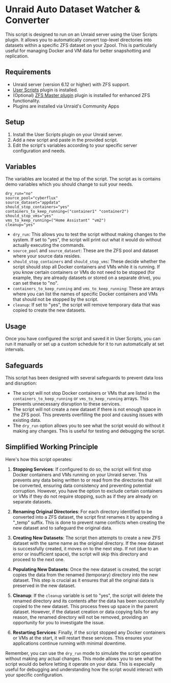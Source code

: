 # Unraid Auto Dataset Watcher & Converter

This script is designed to run on an Unraid server using the User Scripts plugin. It allows you to automatically convert top-level directories into datasets within a specific ZFS dataset on your Zpool. This is particularly useful for managing Docker and VM data for better snapshotting and replication.

## Requirements

- Unraid server (version 6.12 or higher) with ZFS support.
- [User Scripts](https://forums.unraid.net/topic/48286-plugin-user-scripts/) plugin is installed.
- (Optional) [ZFS Master plugin](https://forums.unraid.net/topic/122261-plugin-zfs-master/) plugin is installed for enhanced ZFS functionality.
- Plugins are installed via Unraid's Community Apps

## Setup

1. Install the User Scripts plugin on your Unraid server.
2. Add a new script and paste in the provided script.
3. Edit the script's variables according to your specific server configuration and needs.

## Variables
The variables are located at the top of the script. The script as is contains demo variables which you should change to suit your needs.

```
dry_run="no"
source_pool="cyberflux"
source_dataset="appdata"
should_stop_containers="yes"
containers_to_keep_running=("container1" "container2")
should_stop_vms="yes"
vms_to_keep_running=("Home Assistant" "vm2")
cleanup="yes"
```

- `dry_run`: This allows you to test the script without making changes to the system. If set to "yes", the script will print out what it would do without actually executing the commands.
- `source_pool` and `source_dataset`: These are the ZFS pool and dataset where your source data resides.
- `should_stop_containers` and `should_stop_vms`: These decide whether the script should stop all Docker containers and VMs while it is running. If you know certain containers or VMs do not need to be stopped (for example, they are already datasets or stored on a separate drive), you can set these to "no".
- `containers_to_keep_running` and `vms_to_keep_running`: These are arrays where you can list the names of specific Docker containers and VMs that should not be stopped by the script.
- `cleanup`: If set to "yes", the script will remove temporary data that was copied to create the new datasets.

## Usage

Once you have configured the script and saved it in User Scripts, you can run it manually or set up a custom schedule for it to run automatically at set intervals.

## Safeguards

This script has been designed with several safeguards to prevent data loss and disruption:

- The script will not stop Docker containers or VMs that are listed in the `containers_to_keep_running` or `vms_to_keep_running` arrays. This prevents unnecessary disruption to these services.
- The script will not create a new dataset if there is not enough space in the ZFS pool. This prevents overfilling the pool and causing issues with existing data.
- The `dry_run` option allows you to see what the script would do without it making any changes. This is useful for testing and debugging the script.

## Simplified Working Principle

Here's how this script operates:

1. **Stopping Services**: If configured to do so, the script will first stop Docker containers and VMs running on your Unraid server. This prevents any data being written to or read from the directories that will be converted, ensuring data consistency and preventing potential corruption. However, you have the option to exclude certain containers or VMs if they do not require stopping, such as if they are already on separate datasets.

2. **Renaming Original Directories**: For each directory identified to be converted into a ZFS dataset, the script first renames it by appending a "_temp" suffix. This is done to prevent name conflicts when creating the new dataset and to safeguard the original data.

3. **Creating New Datasets**: The script then attempts to create a new ZFS dataset with the same name as the original directory. If the new dataset is successfully created, it moves on to the next step. If not (due to an error or insufficient space), the script will skip this directory and proceed to the next one.

4. **Populating New Datasets**: Once the new dataset is created, the script copies the data from the renamed (temporary) directory into the new dataset. This step is crucial as it ensures that all the original data is preserved in the new dataset.

5. **Cleanup**: If the `cleanup` variable is set to "yes", the script will delete the renamed directory and its contents after the data has been successfully copied to the new dataset. This process frees up space in the parent dataset. However, if the dataset creation or data copying fails for any reason, the renamed directory will not be removed, providing an opportunity for you to investigate the issue.

6. **Restarting Services**: Finally, if the script stopped any Docker containers or VMs at the start, it will restart these services. This ensures your applications continue running with minimal downtime.

Remember, you can use the `dry_run` mode to simulate the script operation without making any actual changes. This mode allows you to see what the script would do before letting it operate on your data. This is especially useful for debugging and understanding how the script would interact with your specific configuration.
